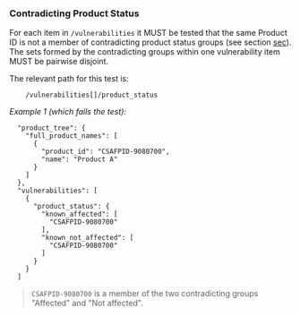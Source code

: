 ### Contradicting Product Status

For each item in `/vulnerabilities` it MUST be tested that the same Product ID is not a member of contradicting
product status groups (see section [sec](#vulnerabilities-property-product-status)).
The sets formed by the contradicting groups within one vulnerability item MUST be pairwise disjoint.

The relevant path for this test is:

```
    /vulnerabilities[]/product_status
```

*Example 1 (which fails the test):*

```
  "product_tree": {
    "full_product_names": [
      {
        "product_id": "CSAFPID-9080700",
        "name": "Product A"
      }
    ]
  },
  "vulnerabilities": [
    {
      "product_status": {
        "known_affected": [
          "CSAFPID-9080700"
        ],
        "known_not_affected": [
          "CSAFPID-9080700"
        ]
      }
    }
  ]
```

> `CSAFPID-9080700` is a member of the two contradicting groups "Affected" and "Not affected".
